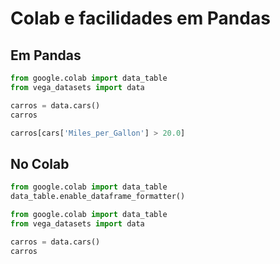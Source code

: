 # Colab e facilidades em Pandas

## Em Pandas
```py
from google.colab import data_table
from vega_datasets import data
```

```py
carros = data.cars()
carros
```

```py
carros[cars['Miles_per_Gallon'] > 20.0]
```


## No Colab
```py
from google.colab import data_table
data_table.enable_dataframe_formatter()
```

```py
from google.colab import data_table
from vega_datasets import data
```

```py
carros = data.cars()
carros
```

